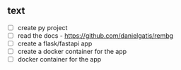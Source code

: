 ## text
- [ ] create py project
- [ ] read the docs - https://github.com/danielgatis/rembg
- [ ] create a flask/fastapi app
- [ ] create a docker container for the app
- [ ] docker container for the app
